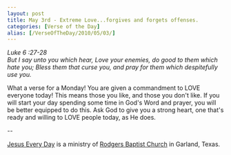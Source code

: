 ```yaml
---
layout: post
title: May 3rd - Extreme Love...forgives and forgets offenses.
categories: [Verse of the Day]
alias: [/VerseOfTheDay/2010/05/03/]
---
```


_Luke 6 :27-28  
But I say unto you which hear, Love your enemies, do good to them
which hate you; Bless them that curse you, and pray for them which
despitefully use you._

What a verse for a Monday! You are given a commandment to LOVE
everyone today! This means those you like, and those you don't like.
If you will start your day spending some time in God's Word and
prayer, you will be better equipped to do this. Ask God to give you a
strong heart, one that's ready and willing to LOVE people today, as He
does.

 --

<a href=http://jesuseveryday.net>Jesus Every Day</a> is a ministry of <a href=http://rodgersbaptist.net>Rodgers Baptist Church</a> in Garland, Texas.
